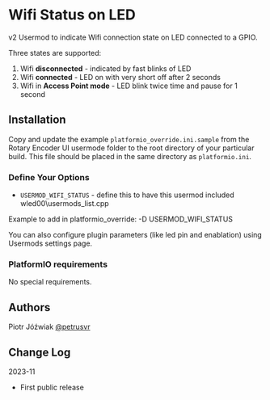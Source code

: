 # Wifi Status on LED
v2 Usermod to indicate Wifi connection state on LED connected to a GPIO.

Three states are supported:

1. Wifi **disconnected** - indicated by fast blinks of LED
2. Wifi **connected** - LED on with very short off after 2 seconds
3. Wifi in **Access Point mode** - LED blink twice time and pause for 1 second 

## Installation

Copy and update the example `platformio_override.ini.sample` 
from the Rotary Encoder UI usermode folder to the root directory of your particular build.
This file should be placed in the same directory as `platformio.ini`.

### Define Your Options

* `USERMOD_WIFI_STATUS`         - define this to have this usermod included wled00\usermods_list.cpp

Example to add in platformio_override:
  -D USERMOD_WIFI_STATUS

You can also configure plugin parameters (like led pin and enablation) using Usermods settings page.

### PlatformIO requirements

No special requirements.

## Authors
Piotr Jóźwiak [@petrusvr](https://github.com/petrusvr)

## Change Log

2023-11
* First public release
